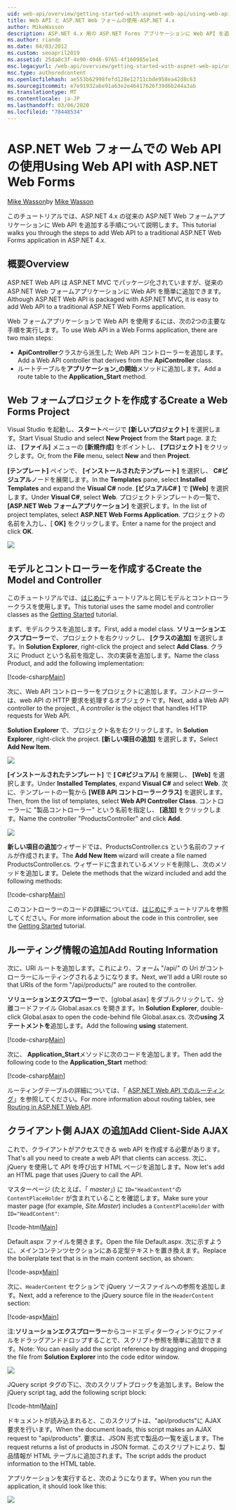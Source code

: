 ```yaml
---
uid: web-api/overview/getting-started-with-aspnet-web-api/using-web-api-with-aspnet-web-forms
title: Web API と ASP.NET Web フォームの使用-ASP.NET 4.x
author: MikeWasson
description: ASP.NET 4.x 用の ASP.NET Forms アプリケーションに Web API を追加するためのコード手順を説明したチュートリアル
ms.author: riande
ms.date: 04/03/2012
ms.custom: seoapril2019
ms.assetid: 25da8c3f-4e90-4946-9765-4f160985e1e4
msc.legacyurl: /web-api/overview/getting-started-with-aspnet-web-api/using-web-api-with-aspnet-web-forms
msc.type: authoredcontent
ms.openlocfilehash: ae553b62998fefd128e12711cbde958ea42d8c63
ms.sourcegitcommit: e7e91932a6e91a63e2e46417626f39d6b244a3ab
ms.translationtype: MT
ms.contentlocale: ja-JP
ms.lasthandoff: 03/06/2020
ms.locfileid: "78448534"
---
```

# <a name="using-web-api-with-aspnet-web-forms"></a><span data-ttu-id="86b35-103">ASP.NET Web フォームでの Web API の使用</span><span class="sxs-lookup"><span data-stu-id="86b35-103">Using Web API with ASP.NET Web Forms</span></span>

<span data-ttu-id="86b35-104">[Mike Wasson](https://github.com/MikeWasson)</span><span class="sxs-lookup"><span data-stu-id="86b35-104">by [Mike Wasson](https://github.com/MikeWasson)</span></span>

<span data-ttu-id="86b35-105">このチュートリアルでは、ASP.NET 4.x の従来の ASP.NET Web フォームアプリケーションに Web API を追加する手順について説明します。</span><span class="sxs-lookup"><span data-stu-id="86b35-105">This tutorial walks you through the steps to add Web API to a traditional ASP.NET Web Forms application in ASP.NET 4.x.</span></span> 

## <a name="overview"></a><span data-ttu-id="86b35-106">概要</span><span class="sxs-lookup"><span data-stu-id="86b35-106">Overview</span></span>

<span data-ttu-id="86b35-107">ASP.NET Web API は ASP.NET MVC でパッケージ化されていますが、従来の ASP.NET Web フォームアプリケーションに Web API を簡単に追加できます。</span><span class="sxs-lookup"><span data-stu-id="86b35-107">Although ASP.NET Web API is packaged with ASP.NET MVC, it is easy to add Web API to a traditional ASP.NET Web Forms application.</span></span>

<span data-ttu-id="86b35-108">Web フォームアプリケーションで Web API を使用するには、次の2つの主要な手順を実行します。</span><span class="sxs-lookup"><span data-stu-id="86b35-108">To use Web API in a Web Forms application, there are two main steps:</span></span>

- <span data-ttu-id="86b35-109">**ApiController**クラスから派生した Web API コントローラーを追加します。</span><span class="sxs-lookup"><span data-stu-id="86b35-109">Add a Web API controller that derives from the **ApiController** class.</span></span>
- <span data-ttu-id="86b35-110">ルートテーブルを**アプリケーション\_の開始**メソッドに追加します。</span><span class="sxs-lookup"><span data-stu-id="86b35-110">Add a route table to the **Application\_Start** method.</span></span>

## <a name="create-a-web-forms-project"></a><span data-ttu-id="86b35-111">Web フォームプロジェクトを作成する</span><span class="sxs-lookup"><span data-stu-id="86b35-111">Create a Web Forms Project</span></span>

<span data-ttu-id="86b35-112">Visual Studio を起動し、**スタート**ページで **[新しいプロジェクト]** を選択します。</span><span class="sxs-lookup"><span data-stu-id="86b35-112">Start Visual Studio and select **New Project** from the **Start** page.</span></span> <span data-ttu-id="86b35-113">または、 **[ファイル]** メニューの **[新規作成]** をポイントし、 **[プロジェクト]** をクリックします。</span><span class="sxs-lookup"><span data-stu-id="86b35-113">Or, from the **File** menu, select **New** and then **Project**.</span></span>

<span data-ttu-id="86b35-114">**[テンプレート]** ペインで、 **[インストールされたテンプレート]** を選択し、  **C#ビジュアル**ノードを展開します。</span><span class="sxs-lookup"><span data-stu-id="86b35-114">In the **Templates** pane, select **Installed Templates** and expand the **Visual C#** node.</span></span> <span data-ttu-id="86b35-115">**[ビジュアルC# ]** で **[Web]** を選択します。</span><span class="sxs-lookup"><span data-stu-id="86b35-115">Under **Visual C#**, select **Web**.</span></span> <span data-ttu-id="86b35-116">プロジェクトテンプレートの一覧で、 **[ASP.NET Web フォームアプリケーション]** を選択します。</span><span class="sxs-lookup"><span data-stu-id="86b35-116">In the list of project templates, select **ASP.NET Web Forms Application**.</span></span> <span data-ttu-id="86b35-117">プロジェクトの名前を入力し、[ **OK]** をクリックします。</span><span class="sxs-lookup"><span data-stu-id="86b35-117">Enter a name for the project and click **OK**.</span></span>

![](using-web-api-with-aspnet-web-forms/_static/image1.png)

## <a name="create-the-model-and-controller"></a><span data-ttu-id="86b35-118">モデルとコントローラーを作成する</span><span class="sxs-lookup"><span data-stu-id="86b35-118">Create the Model and Controller</span></span>

<span data-ttu-id="86b35-119">このチュートリアルでは、[はじめに](tutorial-your-first-web-api.md)チュートリアルと同じモデルとコントローラークラスを使用します。</span><span class="sxs-lookup"><span data-stu-id="86b35-119">This tutorial uses the same model and controller classes as the [Getting Started](tutorial-your-first-web-api.md) tutorial.</span></span>

<span data-ttu-id="86b35-120">まず、モデルクラスを追加します。</span><span class="sxs-lookup"><span data-stu-id="86b35-120">First, add a model class.</span></span> <span data-ttu-id="86b35-121">**ソリューションエクスプローラー**で、プロジェクトを右クリックし、 **[クラスの追加]** を選択します。</span><span class="sxs-lookup"><span data-stu-id="86b35-121">In **Solution Explorer**, right-click the project and select **Add Class**.</span></span> <span data-ttu-id="86b35-122">クラスに Product という名前を指定し、次の実装を追加します。</span><span class="sxs-lookup"><span data-stu-id="86b35-122">Name the class Product, and add the following implementation:</span></span>

[!code-csharp[Main](using-web-api-with-aspnet-web-forms/samples/sample1.cs)]

<span data-ttu-id="86b35-123">次に、Web API コントローラーをプロジェクトに追加します。*コントローラー*は、web API の HTTP 要求を処理するオブジェクトです。</span><span class="sxs-lookup"><span data-stu-id="86b35-123">Next, add a Web API controller to the project., A *controller* is the object that handles HTTP requests for Web API.</span></span>

<span data-ttu-id="86b35-124">**Solution Explorer** で、プロジェクト名を右クリックします。</span><span class="sxs-lookup"><span data-stu-id="86b35-124">In **Solution Explorer**, right-click the project.</span></span> <span data-ttu-id="86b35-125">**[新しい項目の追加]** を選択します。</span><span class="sxs-lookup"><span data-stu-id="86b35-125">Select **Add New Item**.</span></span>

![](using-web-api-with-aspnet-web-forms/_static/image2.png)

<span data-ttu-id="86b35-126">**[インストールされたテンプレート]** で **[ C#ビジュアル]** を展開し、 **[Web]** を選択します。</span><span class="sxs-lookup"><span data-stu-id="86b35-126">Under **Installed Templates**, expand **Visual C#** and select **Web**.</span></span> <span data-ttu-id="86b35-127">次に、テンプレートの一覧から **[WEB API コントローラークラス]** を選択します。</span><span class="sxs-lookup"><span data-stu-id="86b35-127">Then, from the list of templates, select **Web API Controller Class**.</span></span> <span data-ttu-id="86b35-128">コントローラーに "製品コントローラー" という名前を指定し、 **[追加]** をクリックします。</span><span class="sxs-lookup"><span data-stu-id="86b35-128">Name the controller "ProductsController" and click **Add**.</span></span>

![](using-web-api-with-aspnet-web-forms/_static/image3.png)

<span data-ttu-id="86b35-129">**新しい項目の追加**ウィザードでは、ProductsController.cs という名前のファイルが作成されます。</span><span class="sxs-lookup"><span data-stu-id="86b35-129">The **Add New Item** wizard will create a file named ProductsController.cs.</span></span> <span data-ttu-id="86b35-130">ウィザードに含まれているメソッドを削除し、次のメソッドを追加します。</span><span class="sxs-lookup"><span data-stu-id="86b35-130">Delete the methods that the wizard included and add the following methods:</span></span>

[!code-csharp[Main](using-web-api-with-aspnet-web-forms/samples/sample2.cs)]

<span data-ttu-id="86b35-131">このコントローラーのコードの詳細については、[はじめに](tutorial-your-first-web-api.md)チュートリアルを参照してください。</span><span class="sxs-lookup"><span data-stu-id="86b35-131">For more information about the code in this controller, see the [Getting Started](tutorial-your-first-web-api.md) tutorial.</span></span>

## <a name="add-routing-information"></a><span data-ttu-id="86b35-132">ルーティング情報の追加</span><span class="sxs-lookup"><span data-stu-id="86b35-132">Add Routing Information</span></span>

<span data-ttu-id="86b35-133">次に、URI ルートを追加します。これにより、フォーム &quot;/api/&quot; の Uri がコントローラーにルーティングされるようになります。</span><span class="sxs-lookup"><span data-stu-id="86b35-133">Next, we'll add a URI route so that URIs of the form &quot;/api/products/&quot; are routed to the controller.</span></span>

<span data-ttu-id="86b35-134">**ソリューションエクスプローラー**で、[global.asax] をダブルクリックして、分離コードファイル Global.asax.cs を開きます。</span><span class="sxs-lookup"><span data-stu-id="86b35-134">In **Solution Explorer**, double-click Global.asax to open the code-behind file Global.asax.cs.</span></span> <span data-ttu-id="86b35-135">次の**using ステートメントを**追加します。</span><span class="sxs-lookup"><span data-stu-id="86b35-135">Add the following **using** statement.</span></span>

[!code-csharp[Main](using-web-api-with-aspnet-web-forms/samples/sample3.cs)]

<span data-ttu-id="86b35-136">次に、 **Application\_Start**メソッドに次のコードを追加します。</span><span class="sxs-lookup"><span data-stu-id="86b35-136">Then add the following code to the **Application\_Start** method:</span></span>

[!code-csharp[Main](using-web-api-with-aspnet-web-forms/samples/sample4.cs)]

<span data-ttu-id="86b35-137">ルーティングテーブルの詳細については、「 [ASP.NET Web API でのルーティング](../web-api-routing-and-actions/routing-in-aspnet-web-api.md)」を参照してください。</span><span class="sxs-lookup"><span data-stu-id="86b35-137">For more information about routing tables, see [Routing in ASP.NET Web API](../web-api-routing-and-actions/routing-in-aspnet-web-api.md).</span></span>

## <a name="add-client-side-ajax"></a><span data-ttu-id="86b35-138">クライアント側 AJAX の追加</span><span class="sxs-lookup"><span data-stu-id="86b35-138">Add Client-Side AJAX</span></span>

<span data-ttu-id="86b35-139">これで、クライアントがアクセスできる web API を作成する必要があります。</span><span class="sxs-lookup"><span data-stu-id="86b35-139">That's all you need to create a web API that clients can access.</span></span> <span data-ttu-id="86b35-140">次に、jQuery を使用して API を呼び出す HTML ページを追加します。</span><span class="sxs-lookup"><span data-stu-id="86b35-140">Now let's add an HTML page that uses jQuery to call the API.</span></span>

<span data-ttu-id="86b35-141">マスターページ (たとえば、「 *master*」) に `ID="HeadContent"`の `ContentPlaceHolder` が含まれていることを確認します。</span><span class="sxs-lookup"><span data-stu-id="86b35-141">Make sure your master page (for example, *Site.Master*) includes a `ContentPlaceHolder` with `ID="HeadContent"`:</span></span>

[!code-html[Main](using-web-api-with-aspnet-web-forms/samples/sample8.html)]

<span data-ttu-id="86b35-142">Default.aspx ファイルを開きます。</span><span class="sxs-lookup"><span data-stu-id="86b35-142">Open the file Default.aspx.</span></span> <span data-ttu-id="86b35-143">次に示すように、メインコンテンツセクションにある定型テキストを置き換えます。</span><span class="sxs-lookup"><span data-stu-id="86b35-143">Replace the boilerplate text that is in the main content section, as shown:</span></span>

[!code-aspx[Main](using-web-api-with-aspnet-web-forms/samples/sample5.aspx)]

<span data-ttu-id="86b35-144">次に、`HeaderContent` セクションで jQuery ソースファイルへの参照を追加します。</span><span class="sxs-lookup"><span data-stu-id="86b35-144">Next, add a reference to the jQuery source file in the `HeaderContent` section:</span></span>

[!code-aspx[Main](using-web-api-with-aspnet-web-forms/samples/sample6.aspx?highlight=2)]

<span data-ttu-id="86b35-145">注:**ソリューションエクスプローラー**からコードエディターウィンドウにファイルをドラッグアンドドロップすることで、スクリプト参照を簡単に追加できます。</span><span class="sxs-lookup"><span data-stu-id="86b35-145">Note: You can easily add the script reference by dragging and dropping the file from **Solution Explorer** into the code editor window.</span></span>

![](using-web-api-with-aspnet-web-forms/_static/image4.png)

<span data-ttu-id="86b35-146">JQuery script タグの下に、次のスクリプトブロックを追加します。</span><span class="sxs-lookup"><span data-stu-id="86b35-146">Below the jQuery script tag, add the following script block:</span></span>

[!code-html[Main](using-web-api-with-aspnet-web-forms/samples/sample7.html)]

<span data-ttu-id="86b35-147">ドキュメントが読み込まれると、このスクリプトは、&quot;api/products&quot;に AJAX 要求を行います。</span><span class="sxs-lookup"><span data-stu-id="86b35-147">When the document loads, this script makes an AJAX request to &quot;api/products&quot;.</span></span> <span data-ttu-id="86b35-148">要求は、JSON 形式で製品の一覧を返します。</span><span class="sxs-lookup"><span data-stu-id="86b35-148">The request returns a list of products in JSON format.</span></span> <span data-ttu-id="86b35-149">このスクリプトにより、製品情報が HTML テーブルに追加されます。</span><span class="sxs-lookup"><span data-stu-id="86b35-149">The script adds the product information to the HTML table.</span></span>

<span data-ttu-id="86b35-150">アプリケーションを実行すると、次のようになります。</span><span class="sxs-lookup"><span data-stu-id="86b35-150">When you run the application, it should look like this:</span></span>

![](using-web-api-with-aspnet-web-forms/_static/image5.png)
